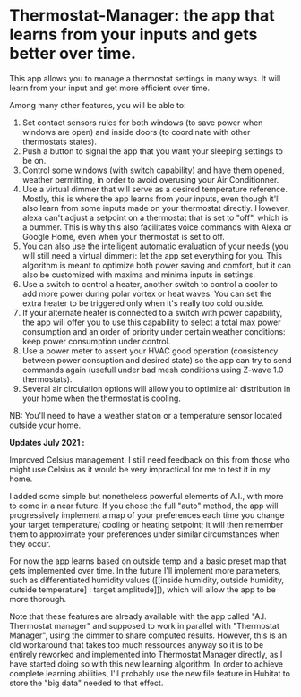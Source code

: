 # Thermostat-Manager: the app that learns from your inputs and gets better over time. 
This app allows you to manage a thermostat settings in many ways. It will learn from your input and get more efficient over time. 

Among many other features, you will be able to: 

1) Set contact sensors rules for both windows (to save power when windows are open) and inside doors (to coordinate with other thermostats states). 
2) Push a button to signal the app that you want your sleeping settings to be on. 
3) Control some windows (with switch capability) and have them opened, weather permitting, in order to avoid overusing your Air Conditionner. 
4) Use a virtual dimmer that will serve as a desired temperature reference. Mostly, this is where the app learns from your inputs, even though it'll also learn from some inputs made on your thermostat directly. However, alexa can't adjust a setpoint on a thermostat that is set to "off", which is a bummer. This is why this also facilitates voice commands with Alexa or Google Home, even when your thermostat is set to off. 
5) You can also use the intelligent automatic evaluation of your needs (you will still need a virtual dimmer): let the app set everything for you. This algorithm is meant to optimize both power saving and comfort, but it can also be customized with maxima and minima inputs in settings. 
6) Use a switch to control a heater, another switch to control a cooler to add more power during polar vortex or heat waves. You can set the extra heater to be triggered only when it's really too cold outside.
7) If your alternate heater is connected to a switch with power capability, the app will offer you to use this capability to select a total max power consumption and an order of priority under certain weather conditions: keep power consumption under control. 
8) Use a power meter to assert your HVAC good operation (consistency between power consuption and desired state) so the app can try to send commands again (usefull under bad mesh conditions using Z-wave 1.0 thermostats). 
9) Several air circulation options will allow you to optimize air distribution in your home when the thermostat is cooling. 


NB: You'll need to have a weather station or a temperature sensor located outside your home.

**Updates July 2021 :** 

Improved Celsius management. I still need feedback on this from those who might use Celsius as it would be very impractical for me to test it in my home. 

I added some simple but nonetheless powerful elements of A.I., with more to come in a near future. If you chose the full "auto" method, the app will progressively implement a map of your preferences each time you change your target temperature/ cooling or heating setpoint; it will then remember them to approximate your preferences under similar circumstances when they occur. 

For now the app learns based on outside temp and a basic preset map that gets implemented over time. In the future I'll implement more parameters, such as differentiated humidity values ([[inside humidity, outside humidity, outside temperature] : target amplitude]]), which will allow the app to be more thorough. 

Note that these features are already available with the app called "A.I. Thermostat manager" and supposed to work in parallel with "Thermostat Manager", using the dimmer to share computed results. However, this is an old workaround that takes too much ressources anyway so it is to be entirely reworked and implemented into Thermostat Manager directly, as I have started doing so with this new learning algorithm. In order to achieve complete learning abilities, I'll probably use the new file feature in Hubitat to store the "big data" needed to that effect.
